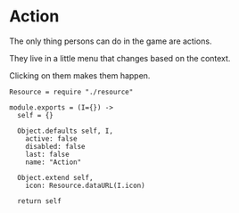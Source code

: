 Action
======

The only thing persons can do in the game are actions.

They live in a little menu that changes based on the context.

Clicking on them makes them happen.

    Resource = require "./resource"

    module.exports = (I={}) ->
      self = {}

      Object.defaults self, I,
        active: false
        disabled: false
        last: false
        name: "Action"

      Object.extend self,
        icon: Resource.dataURL(I.icon)

      return self
